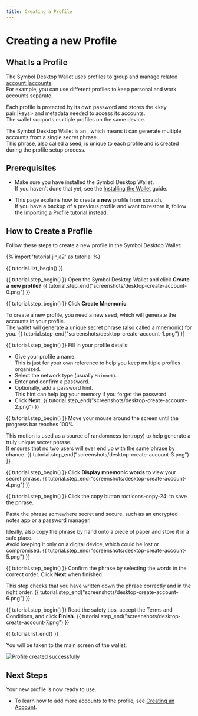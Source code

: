 ```yaml
---
title: Creating a Profile
---
```


# Creating a new Profile

## What Is a Profile

The Symbol Desktop Wallet uses profiles to group and manage related <account:|accounts>.  
For example, you can use different profiles to keep personal and work accounts separate.

Each profile is protected by its own password and stores the <key pair:|keys> and metadata needed to access its accounts.  
The wallet supports multiple profiles on the same device.

The Symbol Desktop Wallet is an <HD Wallet:>, which means it can generate multiple accounts from a single secret phrase.  
This phrase, also called a seed, is unique to each profile and is created during the profile setup process.

## Prerequisites

* Make sure you have installed the Symbol Desktop Wallet.  
If you haven’t done that yet, see the [Installing the Wallet](./install.md) guide.

* This page explains how to create a **new** profile from scratch.  
If you have a backup of a previous profile and want to restore it, follow the [Importing a Profile](./import-profile.md) tutorial instead.

## How to Create a Profile

Follow these steps to create a new profile in the Symbol Desktop Wallet:

{% import 'tutorial.jinja2' as tutorial %}

{{ tutorial.list_begin() }}

{{ tutorial.step_begin() }}
Open the Symbol Desktop Wallet and click **Create a new profile?**
{{ tutorial.step_end("screenshots/desktop-create-account-0.png") }}

{{ tutorial.step_begin() }}
Click **Create Mnemonic**.

To create a new profile, you need a new seed, which will generate the accounts in your profile.  
The wallet will generate a unique secret phrase (also called a mnemonic) for you.
{{ tutorial.step_end("screenshots/desktop-create-account-1.png") }}

{{ tutorial.step_begin() }}
Fill in your profile details:

* Give your profile a name.  
  This is just for your own reference to help you keep multiple profiles organized.
* Select the network type (usually `Mainnet`).
* Enter and confirm a password.
* Optionally, add a password hint.  
  This hint can help jog your memory if you forget the password.
* Click **Next**.
{{ tutorial.step_end("screenshots/desktop-create-account-2.png") }}

{{ tutorial.step_begin() }}
Move your mouse around the screen until the progress bar reaches 100%.

This motion is used as a source of randomness (entropy) to help generate a truly unique secret phrase.  
It ensures that no two users will ever end up with the same phrase by chance.
{{ tutorial.step_end("screenshots/desktop-create-account-3.png") }}

{{ tutorial.step_begin() }}
Click **Display mnemonic words** to view your secret phrase.
{{ tutorial.step_end("screenshots/desktop-create-account-4.png") }}

{{ tutorial.step_begin() }}
Click the copy button :octicons-copy-24: to save the phrase.

Paste the phrase somewhere secret and secure, such as an encrypted notes app or a password manager.

Ideally, also copy the phrase by hand onto a piece of paper and store it in a safe place.  
Avoid keeping it only on a digital device, which could be lost or compromised.
{{ tutorial.step_end("screenshots/desktop-create-account-5.png") }}

{{ tutorial.step_begin() }}
Confirm the phrase by selecting the words in the correct order. Click **Next** when finished.

This step checks that you have written down the phrase correctly and in the right order.
{{ tutorial.step_end("screenshots/desktop-create-account-6.png") }}

{{ tutorial.step_begin() }}
Read the safety tips, accept the Terms and Conditions, and click **Finish**.
{{ tutorial.step_end("screenshots/desktop-create-account-7.png") }}

{{ tutorial.list_end() }}

You will be taken to the main screen of the wallet:

![Profile created successfully](screenshots/desktop-create-account-8.jpg)

## Next Steps

Your new profile is now ready to use.

* To learn how to add more accounts to the profile, see [Creating an Account](./create-account.md).
